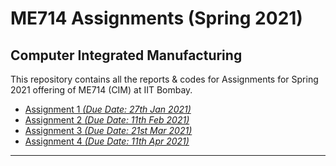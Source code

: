 # ME714 Assignments (Spring 2021)

## Computer Integrated Manufacturing

This repository contains all the reports & codes for Assignments for Spring 2021 offering of ME714 (CIM) at IIT Bombay.

- [Assignment 1 *(Due Date: 27th Jan 2021)*]()
- [Assignment 2 *(Due Date: 11th Feb 2021)*]()
- [Assignment 3 *(Due Date: 21st Mar 2021)*]()
- [Assignment 4 *(Due Date: 11th Apr 2021)*]()

***
